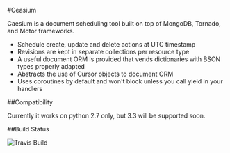 #Ceasium

Caesium is a document scheduling tool built on top of MongoDB, Tornado, and Motor frameworks.

- Schedule create, update and delete actions at UTC timestamp
- Revisions are kept in separate collections per resource type
- A useful document ORM is provided that vends dictionaries with BSON types properly adapted
- Abstracts the use of Cursor objects to document ORM
- Uses coroutines by default and won't block unless you call yield in your handlers

##Compatibility

Currently it works on python 2.7 only, but 3.3 will be supported soon.

##Build Status

![Travis Build](https://travis-ci.org/urbn/Caesium.svg?branch=master)